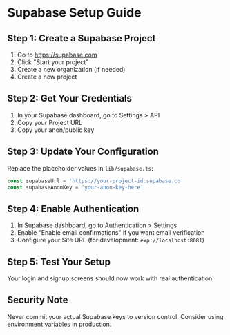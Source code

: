 # Supabase Setup Guide

## Step 1: Create a Supabase Project
1. Go to https://supabase.com
2. Click "Start your project"
3. Create a new organization (if needed)
4. Create a new project

## Step 2: Get Your Credentials
1. In your Supabase dashboard, go to Settings > API
2. Copy your Project URL
3. Copy your anon/public key

## Step 3: Update Your Configuration
Replace the placeholder values in `lib/supabase.ts`:

```typescript
const supabaseUrl = 'https://your-project-id.supabase.co'
const supabaseAnonKey = 'your-anon-key-here'
```

## Step 4: Enable Authentication
1. In Supabase dashboard, go to Authentication > Settings
2. Enable "Enable email confirmations" if you want email verification
3. Configure your Site URL (for development: `exp://localhost:8081`)

## Step 5: Test Your Setup
Your login and signup screens should now work with real authentication!

## Security Note
Never commit your actual Supabase keys to version control. Consider using environment variables in production.
